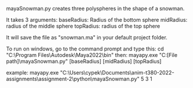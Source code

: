 mayaSnowman.py creates three polyspheres in the shape of a snowman.

It takes 3 arguments:
    baseRadius: Radius of the bottom sphere
    midRadius: radius of the middle sphere
    topRadius: radius of the top sphere

It will save the file as "snowman.ma" in your default project folder.

To run on windows, go to the command prompt and type this:
    cd "C:\Program Files\Autodesk\Maya2022\bin\"
then:
    mayapy.exe "C:[File path]\mayaSnowman.py" [baseRadius] [midRadius] [topRadius]

example:
    mayapy.exe "C:\Users\cypek\Documents\anim-t380-2022-assignments\assignment-2\python\mayaSnowman.py" 5 3 1
